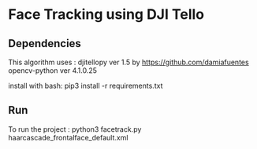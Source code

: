 # Face Tracking using DJI Tello


## Dependencies
This algorithm uses :
djitellopy ver 1.5 by https://github.com/damiafuentes opencv-python ver 4.1.0.25

install with bash:
pip3 install -r requirements.txt

## Run
To run the project :
python3 facetrack.py haarcascade_frontalface_default.xml

